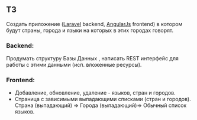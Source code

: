## ТЗ
Создать приложение ([Laravel](http://laravel.com/docs) backend, [AngularJs](https://angularjs.org/) frontend) в котором будут страны, города и языки на которых в этих городах говорят.


### Backend:

Продумать структуру Базы Данных , написать REST интерфейс для работы с этими данными (исп. вложенные ресурсы).

### Frontend:

- Добавление, обновление, удаление - языков, стран и городов.
- Страница с зависимыми выпадающими списками (стран и городов). 
    Страна (выпадающий) => 
        Города (выпадающий)=> 
            Обычный список языков.
